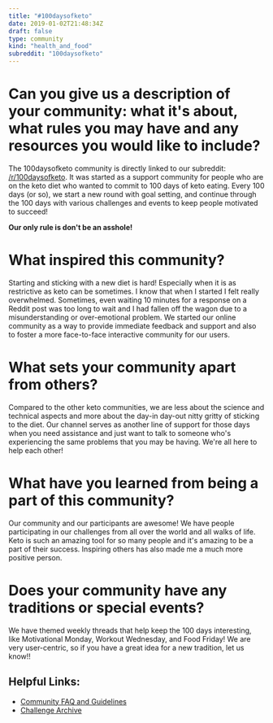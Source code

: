 ```yaml
---
title: "#100daysofketo"
date: 2019-01-02T21:48:34Z
draft: false
type: community
kind: "health_and_food"
subreddit: "100daysofketo"
---
```


# Can you give us a description of your community: what it's about, what rules you may have and any resources you would like to include?

The 100daysofketo community is directly linked to our subreddit: [/r/100daysofketo](http://www.reddit.com/r/100daysofketo). It was started as a support community for people who are on the keto diet who wanted to commit to 100 days of keto eating. Every 100 days (or so), we start a new round with goal setting, and continue through the 100 days with various challenges and events to keep people motivated to succeed!

**Our only rule is don't be an asshole!**

# What inspired this community?

Starting and sticking with a new diet is hard! Especially when it is as restrictive as keto can be sometimes. I know that when I started I felt really overwhelmed. Sometimes, even waiting 10 minutes for a response on a Reddit post was too long to wait and I had fallen off the wagon due to a misunderstanding or over-emotional problem. We started our online community as a way to provide immediate feedback and support and also to foster a more face-to-face interactive community for our users.

# What sets your community apart from others?

Compared to the other keto communities, we are less about the science and technical aspects and more about the day-in day-out nitty gritty of sticking to the diet. Our channel serves as another line of support for those days when you need assistance and just want to talk to someone who's experiencing the same problems that you may be having. We're all here to help each other!

# What have you learned from being a part of this community?

Our community and our participants are awesome! We have people participating in our challenges from all over the world and all walks of life. Keto is such an amazing tool for so many people and it's amazing to be a part of their success. Inspiring others has also made me a much more positive person.

# Does your community have any traditions or special events?

We have themed weekly threads that help keep the 100 days interesting, like Motivational Monday, Workout Wednesday, and Food Friday! We are very user-centric, so if you have a great idea for a new tradition, let us know!!

## Helpful Links:
* [Community FAQ and Guidelines](http://www.reddit.com/r/100daysofketo/wiki/faq)
* [Challenge Archive](http://100daysofketo.reddit.com/wiki/history)
